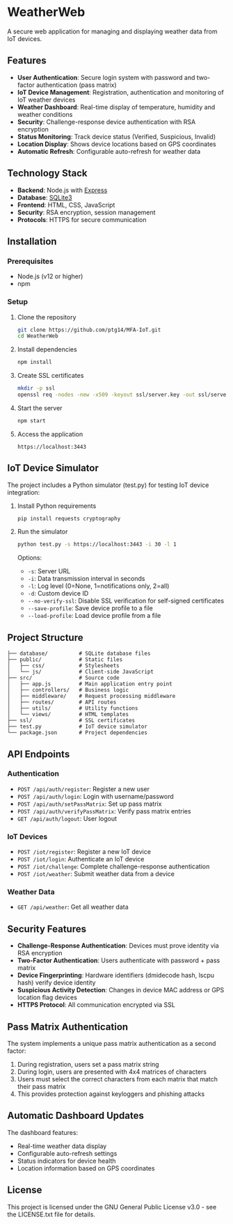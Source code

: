 # WeatherWeb

A secure web application for managing and displaying weather data from IoT devices.

## Features

- **User Authentication**: Secure login system with password and two-factor authentication (pass matrix)
- **IoT Device Management**: Registration, authentication and monitoring of IoT weather devices
- **Weather Dashboard**: Real-time display of temperature, humidity and weather conditions
- **Security**: Challenge-response device authentication with RSA encryption
- **Status Monitoring**: Track device status (Verified, Suspicious, Invalid)
- **Location Display**: Shows device locations based on GPS coordinates
- **Automatic Refresh**: Configurable auto-refresh for weather data

## Technology Stack

- **Backend**: Node.js with [Express](https://expressjs.com/)
- **Database**: [SQLite3](https://www.sqlite.org/index.html)
- **Frontend**: HTML, CSS, JavaScript
- **Security**: RSA encryption, session management
- **Protocols**: HTTPS for secure communication

## Installation

### Prerequisites

- Node.js (v12 or higher)
- npm

### Setup

1. Clone the repository
   ```bash
   git clone https://github.com/ptg14/MFA-IoT.git
   cd WeatherWeb
   ```

2. Install dependencies
   ```bash
   npm install
   ```

3. Create SSL certificates
   ```bash
   mkdir -p ssl
   openssl req -nodes -new -x509 -keyout ssl/server.key -out ssl/server.cert
   ```

4. Start the server
   ```bash
   npm start
   ```

5. Access the application
   ```
   https://localhost:3443
   ```

## IoT Device Simulator

The project includes a Python simulator (test.py) for testing IoT device integration:

1. Install Python requirements
   ```bash
   pip install requests cryptography
   ```

2. Run the simulator
   ```bash
   python test.py -s https://localhost:3443 -i 30 -l 1
   ```

   Options:
   - `-s`: Server URL
   - `-i`: Data transmission interval in seconds
   - `-l`: Log level (0=None, 1=notifications only, 2=all)
   - `-d`: Custom device ID
   - `--no-verify-ssl`: Disable SSL verification for self-signed certificates
   - `--save-profile`: Save device profile to a file
   - `--load-profile`: Load device profile from a file

## Project Structure

```
├── database/          # SQLite database files
├── public/            # Static files
│   ├── css/           # Stylesheets
│   └── js/            # Client-side JavaScript
├── src/               # Source code
│   ├── app.js         # Main application entry point
│   ├── controllers/   # Business logic
│   ├── middleware/    # Request processing middleware
│   ├── routes/        # API routes
│   ├── utils/         # Utility functions
│   └── views/         # HTML templates
├── ssl/               # SSL certificates
├── test.py            # IoT device simulator
└── package.json       # Project dependencies
```

## API Endpoints

### Authentication
- `POST /api/auth/register`: Register a new user
- `POST /api/auth/login`: Login with username/password
- `POST /api/auth/setPassMatrix`: Set up pass matrix
- `POST /api/auth/verifyPassMatrix`: Verify pass matrix entries
- `GET /api/auth/logout`: User logout

### IoT Devices
- `POST /iot/register`: Register a new IoT device
- `POST /iot/login`: Authenticate an IoT device
- `POST /iot/challenge`: Complete challenge-response authentication
- `POST /iot/weather`: Submit weather data from a device

### Weather Data
- `GET /api/weather`: Get all weather data

## Security Features

- **Challenge-Response Authentication**: Devices must prove identity via RSA encryption
- **Two-Factor Authentication**: Users authenticate with password + pass matrix
- **Device Fingerprinting**: Hardware identifiers (dmidecode hash, lscpu hash) verify device identity
- **Suspicious Activity Detection**: Changes in device MAC address or GPS location flag devices
- **HTTPS Protocol**: All communication encrypted via SSL

## Pass Matrix Authentication

The system implements a unique pass matrix authentication as a second factor:

1. During registration, users set a pass matrix string
2. During login, users are presented with 4x4 matrices of characters
3. Users must select the correct characters from each matrix that match their pass matrix
4. This provides protection against keyloggers and phishing attacks

## Automatic Dashboard Updates

The dashboard features:

- Real-time weather data display
- Configurable auto-refresh settings
- Status indicators for device health
- Location information based on GPS coordinates

## License

This project is licensed under the GNU General Public License v3.0 - see the LICENSE.txt file for details.